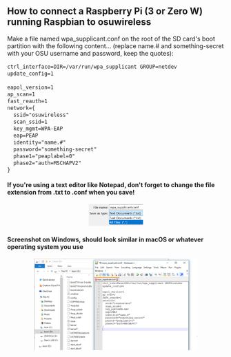 ## How to connect a Raspberry Pi (3 or Zero W) running Raspbian to osuwireless

Make a file named wpa_supplicant.conf on the root of the SD card's boot partition with the following content...
(replace name.# and something-secret with your OSU username and password, keep the quotes):


```
ctrl_interface=DIR=/var/run/wpa_supplicant GROUP=netdev
update_config=1

eapol_version=1
ap_scan=1
fast_reauth=1
network={
  ssid="osuwireless"
  scan_ssid=1
  key_mgmt=WPA-EAP
  eap=PEAP
  identity="name.#"
  password="something-secret"
  phase1="peaplabel=0"
  phase2="auth=MSCHAPV2"
}

```


#### If you're using a text editor like Notepad, don't forget to change the file extension from .txt to .conf when you save!

<p align="center">
<img src="https://raw.githubusercontent.com/ElectronicsOSU/raspbian-osuwireless/master/save_as_screenshot.png" width="25%" height="25%">
</p>


#### Screenshot on Windows, should look similar in macOS or whatever operating system you use

<p align="center">
<img src="https://raw.githubusercontent.com/ElectronicsOSU/raspbian-osuwireless/master/screenshot.png" width="75%" height="75%">
</p>




